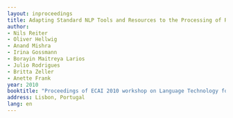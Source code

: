 ```yaml
---
layout: inproceedings
title: Adapting Standard NLP Tools and Resources to the Processing of Ritual Descriptions
author:
- Nils Reiter
- Oliver Hellwig
- Anand Mishra
- Irina Gossmann
- Borayin Maitreya Larios
- Julio Rodrigues
- Britta Zeller
- Anette Frank
year: 2010
booktitle: "Proceedings of ECAI 2010 workshop on Language Technology for Cultural Heritage, Social Sciences, and Humanities (LaTeCH-2010)"
address: Lisbon, Portugal
lang: en
---
```

